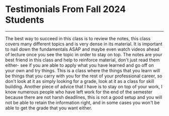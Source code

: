 # Testimonials From Fall 2024 Students
***

The best way to succeed in this class is to review the notes, this class covers many different topics and is very dense in its material. It is important to nail down the fundamentals
ASAP and maybe even watch videos ahead of lecture once you see the topic in order to stay on top. The notes are your best friend in this class and help to reinforce material, don't just read them either-
see if you are able to apply what you have learned and go off on your own and try things. This is a class where the things that you learn will be things that you carry with you for the rest of your professional
career, so don't look at it as simply looking for a grade, look at it as a class for skill building. Another piece of advice that I have is to stay on top of your work, I know numerous people who have
left work for the end of the semester because there are not harsh deadlines, this is not a good setup and you will not be able to retain the information right, and in some cases you won't be able to get the 
grade that you want either. 
